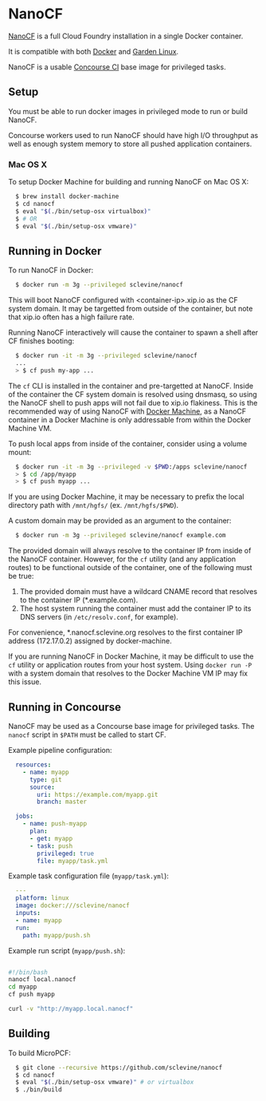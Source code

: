 # NanoCF

[NanoCF](https://hub.docker.com/r/sclevine/nanocf/) is a full Cloud Foundry
installation in a single Docker container.

It is compatible with both [Docker](https://www.docker.com) and
[Garden Linux](https://github.com/cloudfoundry-incubator/garden-linux/).

NanoCF is a usable [Concourse CI](http://concourse.ci) base image for
privileged tasks.

## Setup

You must be able to run docker images in privileged mode to run or build NanoCF.

Concourse workers used to run NanoCF should have high I/O throughput as well as
enough system memory to store all pushed application containers.

### Mac OS X
To setup Docker Machine for building and running NanoCF on Mac OS X:
```bash
  $ brew install docker-machine
  $ cd nanocf
  $ eval "$(./bin/setup-osx virtualbox)"
  $ # OR
  $ eval "$(./bin/setup-osx vmware)"
```

## Running in Docker

To run NanoCF in Docker:
```bash
  $ docker run -m 3g --privileged sclevine/nanocf
```
This will boot NanoCF configured with \<container-ip\>.xip.io as the CF system
domain. It may be targetted from outside of the container, but note that xip.io
often has a high failure rate.

Running NanoCF interactively will cause the container to spawn a shell after CF
finishes booting:
```bash
  $ docker run -it -m 3g --privileged sclevine/nanocf
  ...
  > $ cf push my-app ...
```
The `cf` CLI is installed in the container and pre-targetted at NanoCF.
Inside of the container the CF system domain is resolved using dnsmasq, so
using the NanoCF shell to push apps will not fail due to xip.io flakiness.
This is the recommended way of using NanoCF with
[Docker Machine](https://docs.docker.com/machine/), as a NanoCF container in
a Docker Machine is only addressable from within the Docker Machine VM.

To push local apps from inside of the container, consider using a volume mount:
```bash
  $ docker run -it -m 3g --privileged -v $PWD:/apps sclevine/nanocf
  > $ cd /app/myapp
  > $ cf push myapp ...
```
If you are using Docker Machine, it may be necessary to prefix the local
directory path with `/mnt/hgfs/` (ex. `/mnt/hgfs/$PWD`).

A custom domain may be provided as an argument to the container:
```bash
  $ docker run -m 3g --privileged sclevine/nanocf example.com
```
The provided domain will always resolve to the container IP from inside of the
NanoCF container. However, for the `cf` utility (and any application routes)
to be functional outside of the container, one of the following must be true:

1. The provided domain must have a wildcard CNAME record that resolves to the
   container IP (\*.example.com).
2. The host system running the container must add the container IP to its DNS
   servers (in `/etc/resolv.conf`, for example).

For convenience, \*.nanocf.sclevine.org resolves to the first container IP
address (172.17.0.2) assigned by docker-machine.

If you are running NanoCF in Docker Machine, it may be difficult to use
the `cf` utility or application routes from your host system.
Using `docker run -P` with a system domain that resolves to the Docker Machine
VM IP may fix this issue.

## Running in Concourse

NanoCF may be used as a Concourse base image for privileged tasks.
The `nanocf` script in `$PATH` must be called to start CF.

Example pipeline configuration:
```yaml
  resources:
    - name: myapp
      type: git
      source:
        uri: https://example.com/myapp.git
        branch: master

  jobs:
    - name: push-myapp
      plan:
      - get: myapp
      - task: push
        privileged: true
        file: myapp/task.yml
```

Example task configuration file (`myapp/task.yml`):
```yaml
  ---
  platform: linux
  image: docker:///sclevine/nanocf
  inputs:
  - name: myapp
  run:
    path: myapp/push.sh
```

Example run script (`myapp/push.sh`):
```bash

#!/bin/bash
nanocf local.nanocf
cd myapp
cf push myapp

curl -v "http://myapp.local.nanocf"
```

## Building

To build MicroPCF:
```bash
  $ git clone --recursive https://github.com/sclevine/nanocf
  $ cd nanocf
  $ eval "$(./bin/setup-osx vmware)" # or virtualbox
  $ ./bin/build
```
